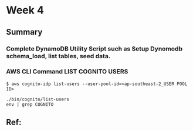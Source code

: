 # Week 4
## Summary
### Complete DynamoDB Utility Script such as Setup Dynomodb schema_load, list tables, seed data.
### AWS CLI Command LIST COGNITO USERS 
```
$ aws cognito-idp list-users --user-pool-id=<ap-southeast-2_USER POOL ID>
```

```
./bin/cognito/list-users
env | grep COGNITO
```
## Ref: